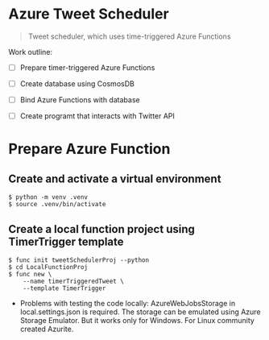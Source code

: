 # Azure Tweet Scheduler
> Tweet scheduler, which uses time-triggered Azure Functions

Work outline:
- [ ] Prepare timer-triggered Azure Functions
- [ ] Create database using CosmosDB
- [ ] Bind Azure Functions with database
- [ ] Create programt that interacts with Twitter API



# Prepare Azure Function

## Create and activate a virtual environment
```
$ python -m venv .venv
$ source .venv/bin/activate
```

## Create a local function project using TimerTrigger template

```
$ func init tweetSchedulerProj --python
$ cd LocalFunctionProj
$ func new \
    --name timerTriggeredTweet \
    --template TimerTrigger
```
* Problems with testing the code locally: AzureWebJobsStorage in local.settings.json is required. The storage can be emulated using Azure Storage Emulator. But it works only for Windows. For Linux community created Azurite.